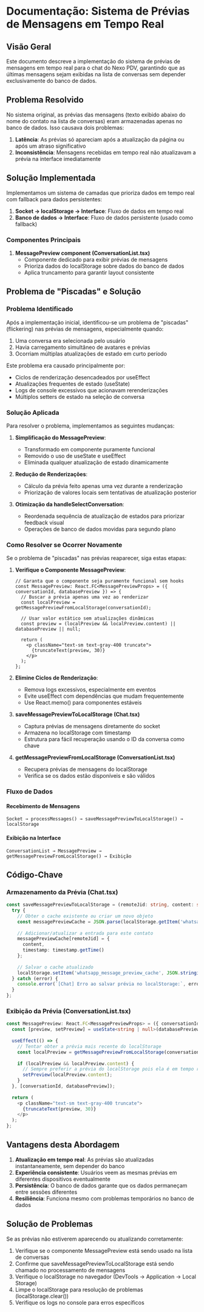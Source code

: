# Documentação: Sistema de Prévias de Mensagens em Tempo Real

## Visão Geral

Este documento descreve a implementação do sistema de prévias de mensagens em tempo real para o chat do Nexo PDV, garantindo que as últimas mensagens sejam exibidas na lista de conversas sem depender exclusivamente do banco de dados.

## Problema Resolvido

No sistema original, as prévias das mensagens (texto exibido abaixo do nome do contato na lista de conversas) eram armazenadas apenas no banco de dados. Isso causava dois problemas:

1. **Latência**: As prévias só apareciam após a atualização da página ou após um atraso significativo
2. **Inconsistência**: Mensagens recebidas em tempo real não atualizavam a prévia na interface imediatamente

## Solução Implementada

Implementamos um sistema de camadas que prioriza dados em tempo real com fallback para dados persistentes:

1. **Socket → localStorage → Interface**: Fluxo de dados em tempo real
2. **Banco de dados → Interface**: Fluxo de dados persistente (usado como fallback)

### Componentes Principais

1. **MessagePreview component (ConversationList.tsx)**
   - Componente dedicado para exibir prévias de mensagens
   - Prioriza dados do localStorage sobre dados do banco de dados
   - Aplica truncamento para garantir layout consistente

## Problema de "Piscadas" e Solução

### Problema Identificado

Após a implementação inicial, identificou-se um problema de "piscadas" (flickering) nas prévias de mensagens, especialmente quando:

1. Uma conversa era selecionada pelo usuário
2. Havia carregamento simultâneo de avatares e prévias
3. Ocorriam múltiplas atualizações de estado em curto período

Este problema era causado principalmente por:

- Ciclos de renderização desencadeados por useEffect
- Atualizações frequentes de estado (useState)
- Logs de console excessivos que acionavam rerenderizações
- Múltiplos setters de estado na seleção de conversa

### Solução Aplicada

Para resolver o problema, implementamos as seguintes mudanças:

1. **Simplificação do MessagePreview**:
   - Transformado em componente puramente funcional
   - Removido o uso de useState e useEffect
   - Eliminada qualquer atualização de estado dinamicamente

2. **Redução de Renderizações**:
   - Cálculo da prévia feito apenas uma vez durante a renderização
   - Priorização de valores locais sem tentativas de atualização posterior

3. **Otimização da handleSelectConversation**:
   - Reordenada sequência de atualização de estados para priorizar feedback visual
   - Operações de banco de dados movidas para segundo plano

### Como Resolver se Ocorrer Novamente

Se o problema de "piscadas" nas prévias reaparecer, siga estas etapas:

1. **Verifique o Componente MessagePreview**:
   ```tsx
   // Garanta que o componente seja puramente funcional sem hooks
   const MessagePreview: React.FC<MessagePreviewProps> = ({ conversationId, databasePreview }) => {
     // Buscar a prévia apenas uma vez ao renderizar
     const localPreview = getMessagePreviewFromLocalStorage(conversationId);
     
     // Usar valor estático sem atualizações dinâmicas
     const preview = (localPreview && localPreview.content) || databasePreview || null;
     
     return (
       <p className="text-sm text-gray-400 truncate">
         {truncateText(preview, 30)}
       </p>
     );
   };
   ```

2. **Elimine Ciclos de Renderização**:
   - Remova logs excessivos, especialmente em eventos
   - Evite useEffect com dependências que mudam frequentemente
   - Use React.memo() para componentes estáveis

2. **saveMessagePreviewToLocalStorage (Chat.tsx)**
   - Captura prévias de mensagens diretamente do socket
   - Armazena no localStorage com timestamp
   - Estrutura para fácil recuperação usando o ID da conversa como chave

3. **getMessagePreviewFromLocalStorage (ConversationList.tsx)**
   - Recupera prévias de mensagens do localStorage
   - Verifica se os dados estão disponíveis e são válidos

### Fluxo de Dados

#### Recebimento de Mensagens
```
Socket → processMessages() → saveMessagePreviewToLocalStorage() → localStorage
```

#### Exibição na Interface
```
ConversationList → MessagePreview → getMessagePreviewFromLocalStorage() → Exibição
```

## Código-Chave

### Armazenamento da Prévia (Chat.tsx)
```typescript
const saveMessagePreviewToLocalStorage = (remoteJid: string, content: string, timestamp: Date) => {
  try {
    // Obter o cache existente ou criar um novo objeto
    const messagePreviewCache = JSON.parse(localStorage.getItem('whatsapp_message_preview_cache') || '{}');
    
    // Adicionar/atualizar a entrada para este contato
    messagePreviewCache[remoteJid] = {
      content,
      timestamp: timestamp.getTime()
    };
    
    // Salvar o cache atualizado
    localStorage.setItem('whatsapp_message_preview_cache', JSON.stringify(messagePreviewCache));
  } catch (error) {
    console.error(`[Chat] Erro ao salvar prévia no localStorage:`, error);
  }
};
```

### Exibição da Prévia (ConversationList.tsx)
```typescript
const MessagePreview: React.FC<MessagePreviewProps> = ({ conversationId, databasePreview }) => {
  const [preview, setPreview] = useState<string | null>(databasePreview || null);
  
  useEffect(() => {
    // Tentar obter a prévia mais recente do localStorage
    const localPreview = getMessagePreviewFromLocalStorage(conversationId);
    
    if (localPreview && localPreview.content) {
      // Sempre preferir a prévia do localStorage pois ela é em tempo real
      setPreview(localPreview.content);
    }
  }, [conversationId, databasePreview]);
  
  return (
    <p className="text-sm text-gray-400 truncate">
      {truncateText(preview, 30)}
    </p>
  );
};
```

## Vantagens desta Abordagem

1. **Atualização em tempo real**: As prévias são atualizadas instantaneamente, sem depender do banco
2. **Experiência consistente**: Usuários veem as mesmas prévias em diferentes dispositivos eventualmente
3. **Persistência**: O banco de dados garante que os dados permaneçam entre sessões diferentes
4. **Resiliência**: Funciona mesmo com problemas temporários no banco de dados

## Solução de Problemas

Se as prévias não estiverem aparecendo ou atualizando corretamente:

1. Verifique se o componente MessagePreview está sendo usado na lista de conversas
2. Confirme que saveMessagePreviewToLocalStorage está sendo chamado no processamento de mensagens
3. Verifique o localStorage no navegador (DevTools → Application → Local Storage)
4. Limpe o localStorage para resolução de problemas (localStorage.clear())
5. Verifique os logs no console para erros específicos
